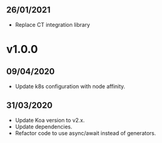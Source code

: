 ## 26/01/2021

- Replace CT integration library

# v1.0.0

## 09/04/2020

- Update k8s configuration with node affinity.

## 31/03/2020

- Update Koa version to v2.x.
- Update dependencies.
- Refactor code to use async/await instead of generators.
